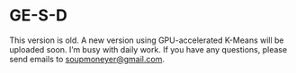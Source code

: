 # GE-S-D
This version is old. A new version using GPU-accelerated K-Means will be uploaded soon. I’m busy with daily work. If you have any questions, please send emails to soupmoneyer@gmail.com.

